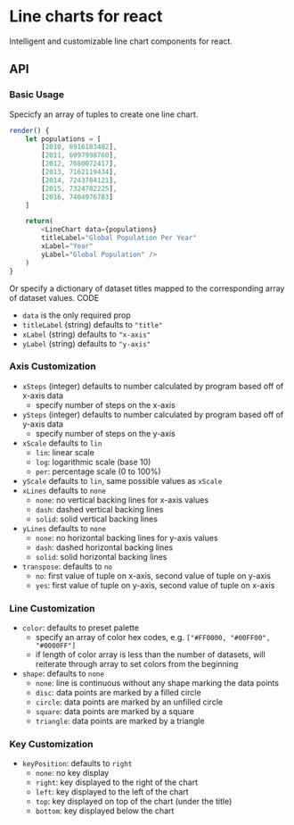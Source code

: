 # Line charts for react
Intelligent and customizable line chart components for react.

## API

### Basic Usage
Specicfy an array of tuples to create one line chart.

```javascript
render() {
	let populations = [
		[2010, 6916183482],
		[2011, 6997998760],
		[2012, 7080072417],
		[2013, 7162119434],
		[2014, 7243784121],
		[2015, 7324782225],
		[2016, 7404976783]
	]

	return(
		<LineChart data={populations} 
		titleLabel="Global Population Per Year"
		xLabel="Year"
		yLabel="Global Population" />
	)
}
```

Or specify a dictionary of dataset titles mapped to the corresponding array of dataset values.
CODE

- `data` is the only required prop
- `titleLabel` (string) defaults to `"title"`
- `xLabel` (string) defaults to `"x-axis"`
- `yLabel` (string) defaults to `"y-axis"`

### Axis Customization
- `xSteps` (integer) defaults to number calculated by program based off of x-axis data
	- specify number of steps on the x-axis
- `ySteps` (integer) defaults to number calculated by program based off of y-axis data
	- specify number of steps on the y-axis
- `xScale` defaults to `lin`
	- `lin`: linear scale
	- `log`: logarithmic scale (base 10)
	- `per`: percentage scale (0 to 100%)
- `yScale` defaults to `lin`, same possible values as `xScale`
- `xLines` defaults to `none`
	- `none`: no vertical backing lines for x-axis values
	- `dash`: dashed vertical backing lines
	- `solid`: solid vertical backing lines
- `yLines` defaults to `none`
	- `none`: no horizontal backing lines for y-axis values
	- `dash`: dashed horizontal backing lines
	- `solid`: solid horizontal backing lines
- `transpose`: defaults to `no`
	- `no`: first value of tuple on x-axis, second value of tuple on y-axis
	- `yes`: first value of tuple on y-axis, second value of tuple on x-axis

### Line Customization
- `color`: defaults to preset palette
	- specify an array of color hex codes, e.g. `["#FF0000, "#00FF00", "#0000FF"]`
	- if length of color array is less than the number of datasets, will reiterate through array to set colors from the beginning
- `shape`: defaults to `none`
	- `none`: line is continuous without any shape marking the data points
	- `disc`: data points are marked by a filled circle
	- `circle`: data points are marked by an unfilled circle
	- `square`: data points are marked by a square
	- `triangle`: data points are marked by a triangle

### Key Customization
- `keyPosition`: defaults to `right`
	- `none`: no key display
	- `right`: key displayed to the right of the chart
	- `left`: key displayed to the left of the chart
	- `top`: key displayed on top of the chart (under the title)
	- `bottom`: key displayed below the chart
